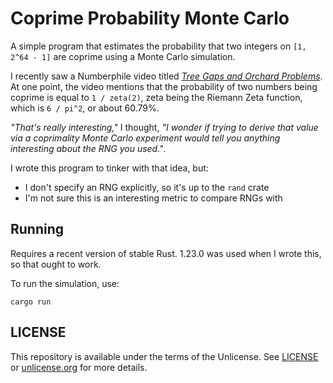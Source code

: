 # Coprime Probability Monte Carlo
A simple program that estimates the probability that two integers on `[1, 2^64 - 1]` are coprime using a Monte Carlo simulation.

I recently saw a Numberphile video titled [*Tree Gaps and Orchard Problems*](https://www.youtube.com/watch?v=p-xa-3V5KO8). At one point, the video mentions that the probability of two numbers being coprime is equal to `1 / zeta(2)`, zeta being the Riemann Zeta function, which is `6 / pi^2`, or about 60.79%.

*"That's really interesting,"* I thought, *"I wonder if trying to derive that value via a coprimality Monte Carlo experiment would tell you anything interesting about the RNG you used."*.

I wrote this program to tinker with that idea, but:
* I don't specify an RNG explicitly, so it's up to the `rand` crate
* I'm not sure this is an interesting metric to compare RNGs with

## Running
Requires a recent version of stable Rust. 1.23.0 was used when I wrote this, so that ought to work.

To run the simulation, use:
```
cargo run
```

## LICENSE
This repository is available under the terms of the Unlicense. See [LICENSE](LICENSE) or [unlicense.org](https://unlicense.org) for more details.